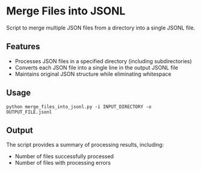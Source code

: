 # Merge Files into JSONL

Script to merge multiple JSON files from a directory into a single JSONL file.

## Features
- Processes JSON files in a specified directory (including subdirectories)
- Converts each JSON file into a single line in the output JSONL file
- Maintains original JSON structure while eliminating whitespace

## Usage
```
python merge_files_into_jsonl.py -i INPUT_DIRECTORY -o OUTPUT_FILE.jsonl
```

## Output
The script provides a summary of processing results, including:
- Number of files successfully processed
- Number of files with processing errors